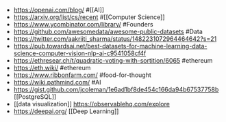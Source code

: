 - https://openai.com/blog/ #[[AI]]
- https://arxiv.org/list/cs/recent #[[Computer Science]]
- https://www.ycombinator.com/library/ #Founders
- https://github.com/awesomedata/awesome-public-datasets #Data
- https://twitter.com/aakriiti_sharma/status/1482231072964464642?s=21
- https://pub.towardsai.net/best-datasets-for-machine-learning-data-science-computer-vision-nlp-ai-c9541058cf4f
- https://ethresear.ch/t/quadratic-voting-with-sortition/6065 #ethereum
- https://eth.wiki/ #ethereum
- https://www.ribbonfarm.com/ #food-for-thought
- https://wiki.pathmind.com/ #AI
- https://gist.github.com/jcoleman/1e6ad1bf8de454c166da94b67537758b [[PostgreSQL]]
- [[data visualization]] https://observablehq.com/explore
- https://deepai.org/ [[Deep Learning]]
